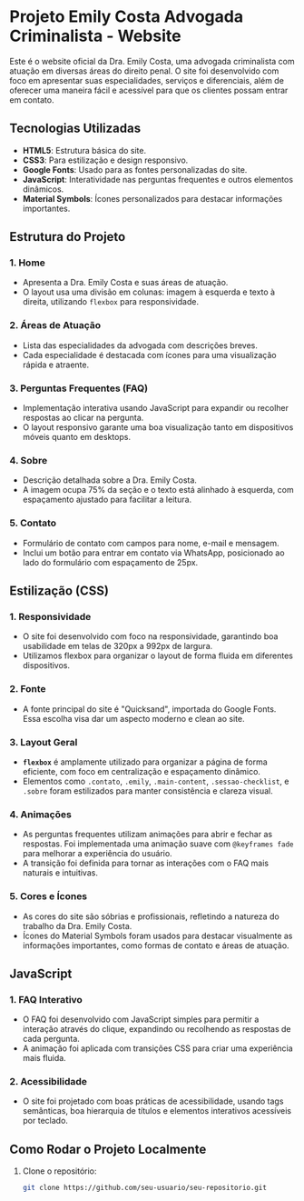 # Projeto Emily Costa Advogada Criminalista - Website

Este é o website oficial da Dra. Emily Costa, uma advogada criminalista com atuação em diversas áreas do direito penal. O site foi desenvolvido com foco em apresentar suas especialidades, serviços e diferenciais, além de oferecer uma maneira fácil e acessível para que os clientes possam entrar em contato.

## Tecnologias Utilizadas

- **HTML5**: Estrutura básica do site.
- **CSS3**: Para estilização e design responsivo.
- **Google Fonts**: Usado para as fontes personalizadas do site.
- **JavaScript**: Interatividade nas perguntas frequentes e outros elementos dinâmicos.
- **Material Symbols**: Ícones personalizados para destacar informações importantes.

## Estrutura do Projeto

### 1. **Home**
   - Apresenta a Dra. Emily Costa e suas áreas de atuação.
   - O layout usa uma divisão em colunas: imagem à esquerda e texto à direita, utilizando `flexbox` para responsividade.

### 2. **Áreas de Atuação**
   - Lista das especialidades da advogada com descrições breves.
   - Cada especialidade é destacada com ícones para uma visualização rápida e atraente.

### 3. **Perguntas Frequentes (FAQ)**
   - Implementação interativa usando JavaScript para expandir ou recolher respostas ao clicar na pergunta.
   - O layout responsivo garante uma boa visualização tanto em dispositivos móveis quanto em desktops.

### 4. **Sobre**
   - Descrição detalhada sobre a Dra. Emily Costa.
   - A imagem ocupa 75% da seção e o texto está alinhado à esquerda, com espaçamento ajustado para facilitar a leitura.

### 5. **Contato**
   - Formulário de contato com campos para nome, e-mail e mensagem.
   - Inclui um botão para entrar em contato via WhatsApp, posicionado ao lado do formulário com espaçamento de 25px.

## Estilização (CSS)

### 1. **Responsividade**
   - O site foi desenvolvido com foco na responsividade, garantindo boa usabilidade em telas de 320px a 992px de largura.
   - Utilizamos flexbox para organizar o layout de forma fluida em diferentes dispositivos.

### 2. **Fonte**
   - A fonte principal do site é "Quicksand", importada do Google Fonts. Essa escolha visa dar um aspecto moderno e clean ao site.

### 3. **Layout Geral**
   - **`flexbox`** é amplamente utilizado para organizar a página de forma eficiente, com foco em centralização e espaçamento dinâmico.
   - Elementos como `.contato`, `.emily`, `.main-content`, `.sessao-checklist`, e `.sobre` foram estilizados para manter consistência e clareza visual.

### 4. **Animações**
   - As perguntas frequentes utilizam animações para abrir e fechar as respostas. Foi implementada uma animação suave com `@keyframes fade` para melhorar a experiência do usuário.
   - A transição foi definida para tornar as interações com o FAQ mais naturais e intuitivas.

### 5. **Cores e Ícones**
   - As cores do site são sóbrias e profissionais, refletindo a natureza do trabalho da Dra. Emily Costa.
   - Ícones do Material Symbols foram usados para destacar visualmente as informações importantes, como formas de contato e áreas de atuação.

## JavaScript

### 1. **FAQ Interativo**
   - O FAQ foi desenvolvido com JavaScript simples para permitir a interação através do clique, expandindo ou recolhendo as respostas de cada pergunta.
   - A animação foi aplicada com transições CSS para criar uma experiência mais fluida.

### 2. **Acessibilidade**
   - O site foi projetado com boas práticas de acessibilidade, usando tags semânticas, boa hierarquia de títulos e elementos interativos acessíveis por teclado.

## Como Rodar o Projeto Localmente

1. Clone o repositório:
   ```bash
   git clone https://github.com/seu-usuario/seu-repositorio.git

